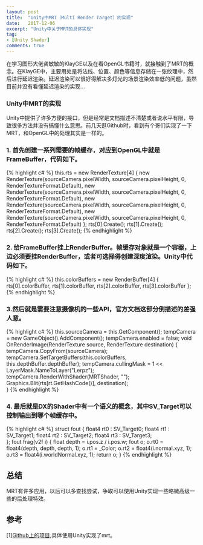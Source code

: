 ```yaml
---
layout: post
title:  "Unity中MRT（Multi Render Target）的实现"
date:   2017-12-06
excerpt: "Unity中关于MRT的具体实现"
tag:
- [Unity Shader]
comments: true
---
```

在学习图形大佬龚敏敏的KlayGE以及在看OpenGL书籍时，就接触到了MRT的概念。在KlayGE中，主要用处是将法线、位置、颜色等信息存储在一张纹理中，然后进行延迟渲染。延迟渲染可以很好得解决多灯光的场景渲染效率低的问题，虽然目前并没有看懂延迟渲染的实现...

### Unity中MRT的实现

Unity中提供了许多方便的接口，但是经常是文档描述不清楚或者说水平有限，导致很多方法并没有搞懂什么意思。前几天逛Github时，看到有个哥们实现了一下MRT，和OpenGL中的处理其实是一样的。

 ### 1. 首先创建一系列需要的帧缓存，对应到OpenGL中就是FrameBuffer，代码如下。
 
 {% highlight c# %}
this.rts = new RenderTexture[4] {
    new RenderTexture(sourceCamera.pixelWidth, sourceCamera.pixelHeight, 0, RenderTextureFormat.Default),
    new RenderTexture(sourceCamera.pixelWidth, sourceCamera.pixelHeight, 0, RenderTextureFormat.Default),
    new RenderTexture(sourceCamera.pixelWidth, sourceCamera.pixelHeight, 0, RenderTextureFormat.Default),
        new RenderTexture(sourceCamera.pixelWidth, sourceCamera.pixelHeight, 0, RenderTextureFormat.Default)
    };
    rts[0].Create();
    rts[1].Create();
    rts[2].Create();
    rts[3].Create();
{% endhighlight %}

### 2. 给FrameBuffer挂上RenderBuffer。帧缓存对象就是一个容器，上边必须要挂RenderBuffer，或者可选择得创建深度渲染。Unity中代码如下。

 {% highlight c# %}
 this.colorBuffers = new RenderBuffer[4] { rts[0].colorBuffer, rts[1].colorBuffer, rts[2].colorBuffer, rts[3].colorBuffer };
{% endhighlight %}

### 3.然后就是需要注意摄像机的一些API，官方文档这部分倒描述的差强人意。

 {% highlight c# %}
this.sourceCamera = this.GetComponent<Camera>();
tempCamera = new GameObject().AddComponent<Camera>();
tempCamera.enabled = false;
void OnRenderImage(RenderTexture source, RenderTexture destination)
{
    tempCamera.CopyFrom(sourceCamera);
    tempCamera.SetTargetBuffers(this.colorBuffers, this.depthBuffer.depthBuffer);
    tempCamera.cullingMask = 1 << LayerMask.NameToLayer("Lerpz");
    tempCamera.RenderWithShader(MRTShader, "");
    Graphics.Blit(rts[rt.GetHashCode()], destination);  
}
{% endhighlight %}

### 4. 最后就是DX的Shader中有一个语义的概念，其中SV_Target可以控制输出到哪个帧缓存中。

{% highlight c# %}
struct fout 
{
    float4 rt0 : SV_Target0;
    float4 rt1 : SV_Target1;
    float4 rt2 : SV_Target2;
    float4 rt3 : SV_Target3;                
};
fout frag(v2f i)
{
    float depth = i.pos.z / i.pos.w;
    fout o;
    o.rt0 = float4(depth, depth, depth, 1);
    o.rt1 = _Color;
    o.rt2 = float4(i.normal.xyz, 1);
    o.rt3 = float4(i.worldNormal.xyz, 1);
    return o;
}
{% endhighlight %}

## 总结  
MRT有许多应用，以后可以多查找尝试，争取可以使用Unity实现一些略微高级一些的后处理特效。

## 参考 ##      
[1][Github上的项目](https://github.com/rcm4/Unity-MRT),具体使用Unity实现了mrt。